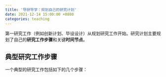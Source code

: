 ```yaml
---
title: '导研导学：规划自己的研究计划'
date: 2021-12-14 15:00:00 +0800
categories: teaching 
--- 
```


第一研究工作（例如创新计划、毕设设计）从规划研究工作开始。研究计划主要规划了自己的**研究工作步骤**和关键**时间节点**。

## 典型研究工作步骤

一个典型的研究工作包括如下的几个步骤：


